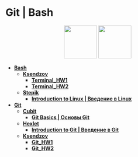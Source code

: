 # Git | Bash

<div id="header" align="center">
  <img src="https://kossoff.ru/sites/kossoff.ru/files/styles/in_article/public/field/image/Git-Icon-1788C.png?itok=xnhD98xZ" width="90"/>
  <img src="https://upload.wikimedia.org/wikipedia/commons/thumb/4/4b/Bash_Logo_Colored.svg/1200px-Bash_Logo_Colored.svg.png" width="90"/>
</div>

- [**Bash**](https://github.com/vypiemzalyubov/git-bash/tree/main/Bash)
  - [**Ksendzov**](https://github.com/vypiemzalyubov/git-bash/tree/main/Bash/Ksendzov)
    - [**Terminal_HW1**](https://github.com/vypiemzalyubov/git-bash/tree/main/Bash/Ksendzov/Terminal_HW1)
    - [**Terminal_HW2**](https://github.com/vypiemzalyubov/git-bash/tree/main/Bash/Ksendzov/Terminal_HW2)
  - [**Stepik**](https://github.com/vypiemzalyubov/git-bash/tree/main/Bash/Stepik)
    - [**Introduction to Linux | Введение в Linux**](https://github.com/vypiemzalyubov/git-bash/tree/main/Bash/Stepik/Introduction%20to%20Linux)
- [**Git**](https://github.com/vypiemzalyubov/git-bash/tree/main/Git)
  - [**Cubit**](https://github.com/vypiemzalyubov/git-bash/tree/main/Git/Cubit)
    - [**Git Basics | Основы Git**](https://github.com/vypiemzalyubov/git-bash/tree/main/Git/Cubit/Git%20Basics)
  - [**Hexlet**](https://github.com/vypiemzalyubov/git-bash/tree/main/Git/Hexlet)
    - [**Introduction to Git | Введение в Git**](https://github.com/vypiemzalyubov/git-bash/tree/main/Git/Hexlet/Introduction%20to%20Git)
  - [**Ksendzov**](https://github.com/vypiemzalyubov/git-bash/tree/main/Git/Ksendzov)
    - [**Git_HW1**](https://github.com/vypiemzalyubov/git-bash/tree/main/Git/Ksendzov/Git_HW1)
    - [**Git_HW2**](https://github.com/vypiemzalyubov/git-bash/tree/main/Git/Ksendzov/Git_HW2)
